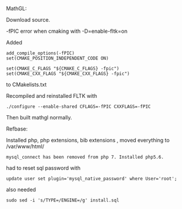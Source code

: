 MathGL:

Download source.

-fPIC error when cmaking with -D=enable-fltk=on

Added 

```
add_compile_options(-fPIC)
set(CMAKE_POSITION_INDEPENDENT_CODE ON)

set(CMAKE_C_FLAGS "${CMAKE_C_FLAGS} -fpic")
set(CMAKE_CXX_FLAGS "${CMAKE_CXX_FLAGS} -fpic")
```

to CMakelists.txt

Recompiled and reinstalled FLTK with 

```
./configure --enable-shared CFLAGS=-fPIC CXXFLAGS=-fPIC
```

Then built mathgl normally.



Refbase:

Installed php, php extensions, bib extensions , moved everything to /var/www/html/

`mysql_connect has been removed from php 7. Installed php5.6.`

had to reset sql password with 

```update user set plugin='mysql_native_password' where User='root';```

also needed

`sudo sed -i 's/TYPE=/ENGINE=/g' install.sql`